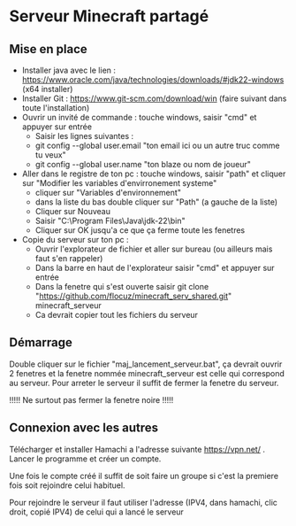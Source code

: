# Serveur Minecraft partagé

## Mise en place
- Installer java avec le lien : https://www.oracle.com/java/technologies/downloads/#jdk22-windows (x64 installer)
- Installer Git : https://www.git-scm.com/download/win (faire suivant dans toute l'installation)
- Ouvrir un invité de commande : touche windows, saisir "cmd" et appuyer sur entrée
  - Saisir les lignes suivantes :
  - git config --global user.email "ton email ici ou un autre truc comme tu veux"
  - git config --global user.name "ton blaze ou nom de joueur"
- Aller dans le registre de ton pc : touche windows, saisir "path" et cliquer sur "Modifier les variables d'envirronement systeme"
  - cliquer sur "Variables d'environnement"
  - dans la liste du bas double cliquer sur "Path" (a gauche de la liste)
  - Cliquer sur Nouveau
  - Saisir "C:\Program Files\Java\jdk-22\bin"
  - Cliquer sur OK jusqu'a ce que ça ferme toute les fenetres
- Copie du serveur sur ton pc : 
  - Ouvrir l'explorateur de fichier et aller sur bureau (ou ailleurs mais faut s'en rappeler)
  - Dans la barre en haut de l'explorateur saisir "cmd" et appuyer sur entrée
  - Dans la fenetre qui s'est ouverte saisir git clone "https://github.com/flocuz/minecraft_serv_shared.git" minecraft_serveur
  - Ca devrait copier tout les fichiers du serveur

## Démarrage

Double cliquer sur le fichier "maj_lancement_serveur.bat", ça devrait ouvrir 2 fenetres et la fenetre nommée minecraft_serveur est celle qui correspond au serveur.
Pour arreter le serveur il suffit de fermer la fenetre du serveur.

!!!!! Ne surtout pas fermer la fenetre noire !!!!!

## Connexion avec les autres

Télécharger et installer Hamachi a l'adresse suivante https://vpn.net/ . Lancer le programme et créer un compte.

Une fois le compte créé il suffit de soit faire un groupe si c'est la premiere fois soit rejoindre celui habituel.

Pour rejoindre le serveur il faut utiliser l'adresse (IPV4, dans hamachi, clic droit, copié IPV4) de celui qui a lancé le serveur